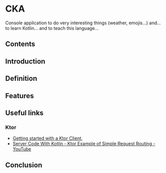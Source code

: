 # CKA

Console application to do very interesting things (weather, emojis...) and... to learn Kotlin... and to teach this language...

<a name="contents"></a>
## Contents

<a name="introduction"></a>
## Introduction

<a name="definition"></a>
## Definition

<a name="features"></a>
## Features

<a name="useful_links"></a>
## Useful links

<a name="ktor"></a>
### Ktor

* [Getting started with a Ktor Client](https://ktor.io/docs/getting-started-ktor-client.html),
* [Server Code With Kotlin - Ktor Example of Simple Request Routing - YouTube](https://www.youtube.com/watch?v=zHQ7oBYSHrY)

<a name="conclusion"></a>
## Conclusion

